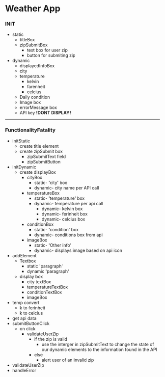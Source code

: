 # Weather App
### INIT
- static
    - titleBox
    - zipSubmitBox
        - text box for user zip
        - button for submiting zip
- dynamic
    - displayedInfoBox
    - city
    - temperature
        - kelvin
        - farenheit
        - celcius
    - Daily condition
    - Image box
    - errorMessage box
    - API key **!DONT DISPLAY!**
---

### FunctionalityFatality

- initStatic
    - create title element
    - create zipSubmit box
        - zipSubmitText field
        - zipSubmitButton
- initDynamic
    - create displayBox
        - cityBox
            - static- 'city' box
            - dynamic- city name per API call
        - temperatureBox
            - static- 'temperature' box
            - dynamic- temperature per api call
                - dynamic- kelvin box
                - dynamic- ferinheit box
                - dynamic- celcius box
        - conditionBox
            - static- 'condition' box
            - dynamic- conditions box from api
        - imageBox
            - static- 'Other info'
            - dynamic- displays image based on api icon
- addElement
    - Textbox
        - static 'paragraph'
        - dynamic 'paragraph'
    - display box
        - city textBox
        - temperatureTextBox
        - conditionTextBox
        - imageBox
- temp convert
    - k to ferinheit
    - k to celcius
- get api data
- submitButtonClick
    - on click
        - validateUserZip
            - if the zip is valid
                - use the interger in zipSubmitText to change the state of our dynamic elements to the information found in the API
            - else
                - alert user of an invalid zip
- validateUserZip
- handleError



